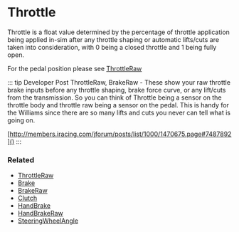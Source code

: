 # Throttle <Badge text="float" />

Throttle is a float value determined by the percentage of throttle application being applied in-sim after any throttle shaping or automatic lifts/cuts are taken into consideration, with 0 being a closed throttle and 1 being fully open.

For the pedal position please see [ThrottleRaw](throttleraw.md)

::: tip Developer Post
ThrottleRaw, BrakeRaw - These show your raw throttle brake inputs before any throttle shaping, brake force curve, or any lift/cuts from the transmission. So you can think of Throttle being a sensor on the throttle body and throttle raw being a sensor on the pedal. This is handy for the Williams since there are so many lifts and cuts you never can tell what is going on. 

[http://members.iracing.com/jforum/posts/list/1000/1470675.page#7487892]()
:::

### Related

* [ThrottleRaw](throttleraw.md)
* [Brake](brake.md)
* [BrakeRaw](brakeraw.md)
* [Clutch](clutch.md)
* [HandBrake](handbrake.md)
* [HandBrakeRaw](handbrakeraw.md)
* [SteeringWheelAngle](steeringwheelangle.md)
